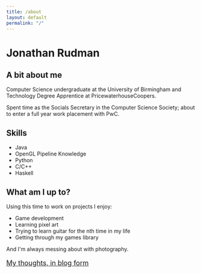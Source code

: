 ```yaml
---
title: /about
layout: default
permalink: "/"
---
```


<!-- <img src="profpic.jpg" alt="Picture of me" style="width:130px;border-radius:50%;margin-left:20px;"/> -->
<h1 class="name-title">Jonathan Rudman<div class="blinking-cursor"></div></h1>

## A bit about me

Computer Science undergraduate at the University of Birmingham and Technology Degree Apprentice at PricewaterhouseCoopers.

Spent time as the Socials Secretary in the Computer Science Society; about to enter a full year work placement with PwC.

## Skills

- Java
- OpenGL Pipeline Knowledge
- Python
- C/C++
- Haskell

## What am I up to?

Using this time to work on projects I enjoy:

- Game development
- Learning pixel art
- Trying to learn guitar for the nth time in my life
- Getting through my games library

And I'm always messing about with photography.

<p class="central-link" style="font-size: 18px;">
  <a href="blog.html" title="JontySR Blog">
    My thoughts, in blog form
  </a>
</p>